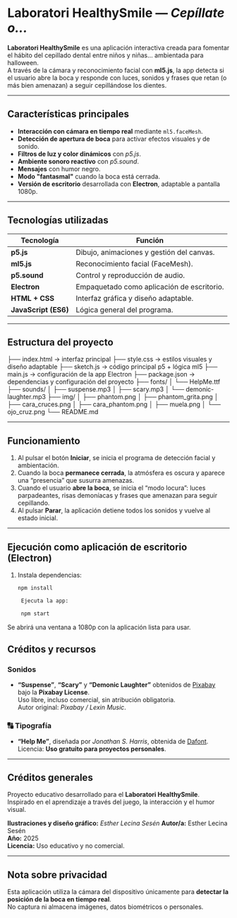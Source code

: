 # Laboratori HealthySmile — *Cepíllate o...*

**Laboratori HealthySmile** es una aplicación interactiva creada para fomentar el hábito del cepillado dental entre niños y niñas… ambientada para halloween.  
A través de la cámara y reconocimiento facial con **ml5.js**, la app detecta si el usuario abre la boca y responde con luces, sonidos y frases que retan (o más bien amenazan) a seguir cepillándose los dientes.

---

## Características principales

- **Interacción con cámara en tiempo real** mediante `ml5.faceMesh`.
- **Detección de apertura de boca** para activar efectos visuales y de sonido.
- **Filtros de luz y color dinámicos** con *p5.js*.
- **Ambiente sonoro reactivo** con *p5.sound*.
- **Mensajes** con humor negro.
- **Modo "fantasmal"** cuando la boca está cerrada.
- **Versión de escritorio** desarrollada con **Electron**, adaptable a pantalla 1080p.

---

## Tecnologías utilizadas

| Tecnología | Función |
|-------------|----------|
| **p5.js** | Dibujo, animaciones y gestión del canvas. |
| **ml5.js** | Reconocimiento facial (FaceMesh). |
| **p5.sound** | Control y reproducción de audio. |
| **Electron** | Empaquetado como aplicación de escritorio. |
| **HTML + CSS** | Interfaz gráfica y diseño adaptable. |
| **JavaScript (ES6)** | Lógica general del programa. |

---

## Estructura del proyecto


├── index.html → interfaz principal
├── style.css → estilos visuales y diseño adaptable
├── sketch.js → código principal p5 + lógica ml5
├── main.js → configuración de la app Electron
├── package.json → dependencias y configuración del proyecto
├── fonts/
│ └── HelpMe.ttf
├── sounds/
│ ├── suspense.mp3
│ ├── scary.mp3
│ └── demonic-laughter.mp3
├── img/
│ ├── phantom.png
│ ├── phantom_grita.png
│ ├── cara_cruces.png
│ ├── cara_phantom.png
│ ├── muela.png
│ └── ojo_cruz.png
└── README.md


---

## Funcionamiento

1. Al pulsar el botón **Iniciar**, se inicia el programa de detección facial y ambientación. 
2. Cuando la boca **permanece cerrada**, la atmósfera es oscura y aparece una “presencia” que susurra amenazas.    
3. Cuando el usuario **abre la boca**, se inicia el “modo locura”: luces parpadeantes, risas demoníacas y frases que amenazan para seguir cepillando. 
4. Al pulsar **Parar**, la aplicación detiene todos los sonidos y vuelve al estado inicial.

---

## Ejecución como aplicación de escritorio (Electron)

1. Instala dependencias:
   ```bash
   npm install

    Ejecuta la app:

    npm start

Se abrirá una ventana a 1080p con la aplicación lista para usar.


## Créditos y recursos

### Sonidos

- **“Suspense”**, **“Scary”** y **“Demonic Laughter”** obtenidos de [Pixabay](https://pixabay.com/sound-effects/) bajo la **Pixabay License**.  
  Uso libre, incluso comercial, sin atribución obligatoria.  
  Autor original: *Pixabay / Lexin Music*.

### 🔠 Tipografía

- **“Help Me”**, diseñada por *Jonathan S. Harris*, obtenida de [Dafont](https://www.dafont.com/help-me.font).  
  Licencia: **Uso gratuito para proyectos personales**.

---

## Créditos generales

Proyecto educativo desarrollado para el **Laboratori HealthySmile**.  
Inspirado en el aprendizaje a través del juego, la interacción y el humor visual.  

**Ilustraciones y diseño gráfico:** *Esther Lecina Sesén* 
**Autor/a:** Esther Lecina Sesén  
**Año:** 2025  
**Licencia:** Uso educativo y no comercial.

---

## Nota sobre privacidad

Esta aplicación utiliza la cámara del dispositivo únicamente para **detectar la posición de la boca en tiempo real**.  
No captura ni almacena imágenes, datos biométricos o personales.

